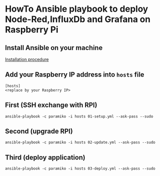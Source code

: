 # HowTo Ansible playbook to deploy Node-Red,InfluxDb and Grafana on Raspberry Pi

## Install Ansible on your machine
[Installation procedure](http://docs.ansible.com/ansible/intro_installation.html#installation)

## Add your Raspberry IP address into `hosts` file
```
[hosts]
<replace by your Raspberry IP>
```

## First (SSH exchange with RPI)
`ansible-playbook -c paramiko -i hosts 01-setup.yml --ask-pass --sudo`

## Second (upgrade RPI)
`ansible-playbook -c paramiko -i hosts 02-update.yml --ask-pass --sudo`

## Third (deploy application)
`ansible-playbook -c paramiko -i hosts 03-deploy.yml --ask-pass --sudo`

